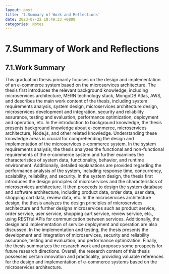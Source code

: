 ```yaml
---
layout: post
title: '7.Summary of Work and Reflections'
date: 2023-07-22 10:49:33 +0800
categories: Notes
---
```


# 7.Summary of Work and Reflections

## 7.1.Work Summary

This graduation thesis primarily focuses on the design and implementation of an e-commerce system based on the microservices architecture. The thesis first introduces the relevant background knowledge, including microservices architecture, MERN technology stack, MongoDB Atlas, AWS, and describes the main work content of the thesis, including system requirements analysis, system design, microservices architecture design, microservices development and integration, security and reliability assurance, testing and evaluation, performance optimization, deployment and operation, etc.
In the introduction to background knowledge, the thesis presents background knowledge about e-commerce, microservices architecture, Node.js, and other related knowledge. Understanding these knowledge areas is crucial for comprehending the design and implementation of the microservices e-commerce system.
In the system requirements analysis, the thesis analyzes the functional and non-functional requirements of the e-commerce system and further examines the characteristics of system data, functionality, behavior, and runtime environment. Additionally, detailed explanations are provided regarding the performance analysis of the system, including response time, concurrency, scalability, reliability, and security.
In the system design, the thesis first introduces the design principles of microservices and the characteristics of microservices architecture. It then proceeds to design the system database and software architecture, including product data, order data, user data, shopping cart data, review data, etc.
In the microservices architecture design, the thesis analyzes the design principles of microservices architecture and further designs microservices such as product service, order service, user service, shopping cart service, review service, etc., using RESTful APIs for communication between services. Additionally, the design and implementation of service deployment and operation are also discussed.
In the implementation and testing, the thesis presents the development and integration of microservices, security and reliability assurance, testing and evaluation, and performance optimization. Finally, the thesis summarizes the research work and proposes some prospects for future research directions.
Overall, the research content of this thesis possesses certain innovation and practicality, providing valuable references for the design and implementation of e-commerce systems based on the microservices architecture.
